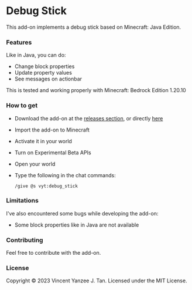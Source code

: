 # Debug Stick

This add-on implements a debug stick based on Minecraft: Java Edition.

### Features

Like in Java, you can do:

- Change block properties
- Update property values
- See messages on actionbar

This is tested and working properly with Minecraft: Bedrock Edition 1.20.10

### How to get

- Download the add-on at the [releases section][releases], or directly [here][dl]
- Import the add-on to Minecraft
- Activate it in your world
- Turn on Experimental Beta APIs
- Open your world
- Type the following in the chat commands:
    
    ```text
    /give @s vyt:debug_stick
    ```

### Limitations

I've also encountered some bugs while developing the add-on:

- Some block properties like in Java are not available

### Contributing

Feel free to contribute with the add-on.

### License

Copyright &copy; 2023 Vincent Yanzee J. Tan. Licensed under the MIT License.

[releases]: https://github.com/vytdev/debug-stick/releases
[dl]: https://github.com/vytdev/debug-stick/releases/latest/download/debug-stick.mcpack
